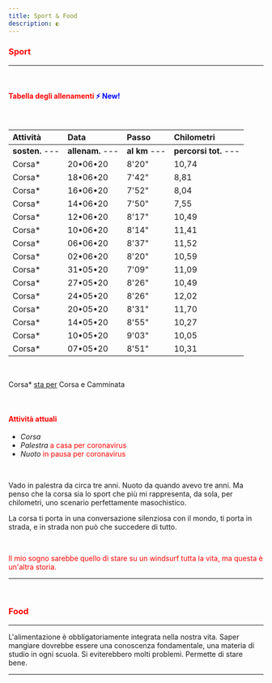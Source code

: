 ```yaml
---
title: Sport & Food
description: ◐
---
```


### <span style="color:red">Sport</span>
---
&nbsp;

#### <span style="color:red">Tabella degli allenamenti</span> <span style="color:blue">⚡ New!</span>

&nbsp;

| Attività                    | Data                    | Passo                         | Chilometri          |
|:----------------------|:--------------------|:-------------------------|:-------------------|
| **sosten.** ---        | **allenam.** ---   |  **al km** ---               |  **percorsi tot.** --- |
| Corsa*                    | 20•06•20              |  8'20"                         |  10,74                |
| Corsa*                    | 18•06•20              |  7'42"                         |  8,81                  |
| Corsa*                    | 16•06•20              |  7'52"                         |  8,04                  |
| Corsa*                    | 14•06•20              |  7'50"                         |  7,55                  |
| Corsa*                    | 12•06•20              |  8'17"                         |  10,49                |
| Corsa*                    | 10•06•20              |  8'14"                         |  11,41                |
| Corsa*                    | 06•06•20              |  8'37"                         |  11,52                |
| Corsa*                    | 02•06•20              |  8'20"                         |  10,59                |
| Corsa*                    | 31•05•20              |  7'09"                         |  11,09                |
| Corsa*                    | 27•05•20              |  8'26"                         |  10,49                |
| Corsa*                    | 24•05•20              |  8'26"                         |  12,02                |
| Corsa*                    | 20•05•20              |  8'31"                         |  11,70                |
| Corsa*                    | 14•05•20              |  8'55"                         |  10,27                |
| Corsa*                    | 10•05•20              |  9'03"                         |  10,05                |
| Corsa*                    | 07•05•20              |  8'51"                         |  10,31                |

&nbsp;

Corsa* <span style="text-decoration:underline">sta per</span> Corsa e Camminata

&nbsp;

#### <span style="color:red">Attività attuali</span>
* _Corsa_
* _Palestra_ <span style="color:red">a casa per coronavirus</span>
* _Nuoto_ <span style="color:red">in pausa per coronavirus</span>

&nbsp;

Vado in palestra da circa tre anni. Nuoto da quando avevo tre anni. Ma penso che la corsa sia lo sport che più mi rappresenta, da sola, per chilometri, uno scenario perfettamente masochistico.

La corsa ti porta in una conversazione silenziosa con il mondo, ti porta in strada, e in strada non può che succedere di tutto.

&nbsp;

<span style="color:red">Il mio sogno sarebbe quello di stare su un windsurf tutta la vita, ma questa è un'altra storia.</span>

---
&nbsp;

### <span style="color:red">Food</span>
---
L'alimentazione è obbligatoriamente integrata nella nostra vita. Saper mangiare dovrebbe essere una conoscenza fondamentale, una materia di studio in ogni scuola. Si eviterebbero molti problemi. Permette di stare bene.

---
